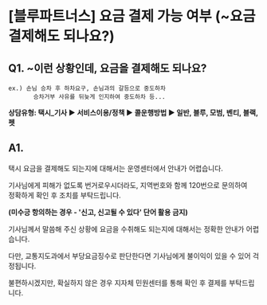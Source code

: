 # [블루파트너스] 요금 결제 가능 여부 (~요금 결제해도 되나요?)

**Q1. ~이런 상황인데, 요금을 결제해도 되나요?**
-------------------------------

```
ex.) 손님 승차 후 하차요구, 손님과의 갈등으로 중도하차  
       승차거부 사유를 뒤늦게 인지하여 중도하차 등...
```

**상담유형: **택시\_기사 ▶ 서비스이용/정책 ▶ 콜운행방법 ▶ 일반, 블루, 모범, 벤티, 블랙, 펫****

**A1.**
-------

택시 요금을 결제해도 되는지에 대해서는 운영센터에서 안내가 어렵습니다.

기사님에게 피해가 없도록 번거로우시더라도, 지역번호와 함께 120번으로 문의하여  
정확하게 확인 후 조치를 부탁드립니다.

**(미수긍 항의하는 경우 - '신고, 신고될 수 있다' 단어 활용 금지)**

기사님께서 말씀해 주신 상황에 요금을 수취해도 되는지에 대해서는 정확한 안내가 어렵습니다.

다만, 교통지도과에서 부당요금징수로 판단한다면 기사님에게 불이익이 있을 수 있어 걱정됩니다.

불편하시겠지만, 확실하지 않은 경우 지자체 민원센터를 통해 확인 후 결제를 부탁드립니다.